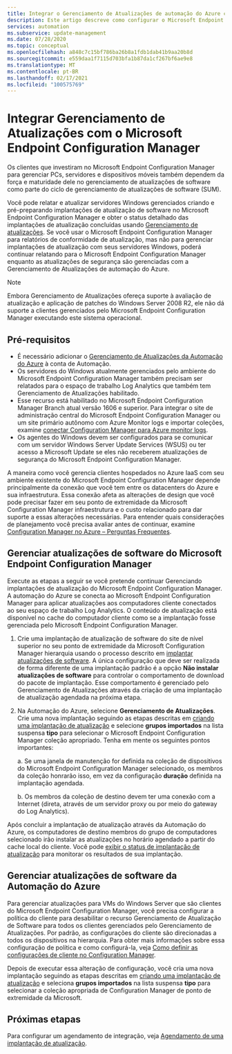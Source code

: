 ```yaml
---
title: Integrar o Gerenciamento de Atualizações de automação do Azure com o Microsoft Endpoint Configuration Manager
description: Este artigo descreve como configurar o Microsoft Endpoint Configuration Manager com Gerenciamento de Atualizações para implantar atualizações de software em clientes do gerenciador.
services: automation
ms.subservice: update-management
ms.date: 07/28/2020
ms.topic: conceptual
ms.openlocfilehash: a848c7c15bf786ba26b8a1fdb1dab41b9aa20b8d
ms.sourcegitcommit: e559daa1f7115d703bfa1b87da1cf267bf6ae9e8
ms.translationtype: MT
ms.contentlocale: pt-BR
ms.lasthandoff: 02/17/2021
ms.locfileid: "100575769"
---
```

# <a name="integrate-update-management-with-microsoft-endpoint-configuration-manager"></a>Integrar Gerenciamento de Atualizações com o Microsoft Endpoint Configuration Manager

Os clientes que investiram no Microsoft Endpoint Configuration Manager para gerenciar PCs, servidores e dispositivos móveis também dependem da força e maturidade dele no gerenciamento de atualizações de software como parte do ciclo de gerenciamento de atualizações de software (SUM).

Você pode relatar e atualizar servidores Windows gerenciados criando e pré-preparando implantações de atualização de software no Microsoft Endpoint Configuration Manager e obter o status detalhado das implantações de atualização concluídas usando [Gerenciamento de atualizações](overview.md). Se você usar o Microsoft Endpoint Configuration Manager para relatórios de conformidade de atualização, mas não para gerenciar implantações de atualização com seus servidores Windows, poderá continuar relatando para o Microsoft Endpoint Configuration Manager enquanto as atualizações de segurança são gerenciadas com a Gerenciamento de Atualizações de automação do Azure.

>[!NOTE]
>Embora Gerenciamento de Atualizações ofereça suporte à avaliação de atualização e aplicação de patches do Windows Server 2008 R2, ele não dá suporte a clientes gerenciados pelo Microsoft Endpoint Configuration Manager executando este sistema operacional.

## <a name="prerequisites"></a>Pré-requisitos

* É necessário adicionar o [Gerenciamento de Atualizações da Automação do Azure](overview.md) à conta de Automação.
* Os servidores do Windows atualmente gerenciados pelo ambiente do Microsoft Endpoint Configuration Manager também precisam ser relatados para o espaço de trabalho Log Analytics que também tem Gerenciamento de Atualizações habilitado.
* Esse recurso está habilitado no Microsoft Endpoint Configuration Manager Branch atual versão 1606 e superior. Para integrar o site de administração central do Microsoft Endpoint Configuration Manager ou um site primário autônomo com Azure Monitor logs e importar coleções, examine [conectar Configuration Manager para Azure monitor logs](../../azure-monitor/logs/collect-sccm.md).  
* Os agentes do Windows devem ser configurados para se comunicar com um servidor Windows Server Update Services (WSUS) ou ter acesso a Microsoft Update se eles não receberem atualizações de segurança do Microsoft Endpoint Configuration Manager.

A maneira como você gerencia clientes hospedados no Azure IaaS com seu ambiente existente do Microsoft Endpoint Configuration Manager depende principalmente da conexão que você tem entre os datacenters do Azure e sua infraestrutura. Essa conexão afeta as alterações de design que você pode precisar fazer em seu ponto de extremidade da Microsoft Configuration Manager infraestrutura e o custo relacionado para dar suporte a essas alterações necessárias. Para entender quais considerações de planejamento você precisa avaliar antes de continuar, examine [Configuration Manager no Azure – Perguntas Frequentes](/configmgr/core/understand/configuration-manager-on-azure#networking).

## <a name="manage-software-updates-from-microsoft-endpoint-configuration-manager"></a>Gerenciar atualizações de software do Microsoft Endpoint Configuration Manager

Execute as etapas a seguir se você pretende continuar Gerenciando implantações de atualização do Microsoft Endpoint Configuration Manager. A automação do Azure se conecta ao Microsoft Endpoint Configuration Manager para aplicar atualizações aos computadores cliente conectados ao seu espaço de trabalho Log Analytics. O conteúdo de atualização está disponível no cache do computador cliente como se a implantação fosse gerenciada pelo Microsoft Endpoint Configuration Manager.

1. Crie uma implantação de atualização de software do site de nível superior no seu ponto de extremidade da Microsoft Configuration Manager hierarquia usando o processo descrito em [implantar atualizações de software](/configmgr/sum/deploy-use/deploy-software-updates). A única configuração que deve ser realizada de forma diferente de uma implantação padrão é a opção **Não instalar atualizações de software** para controlar o comportamento de download do pacote de implantação. Esse comportamento é gerenciado pelo Gerenciamento de Atualizações através da criação de uma implantação de atualização agendada na próxima etapa.

2. Na Automação do Azure, selecione **Gerenciamento de Atualizações**. Crie uma nova implantação seguindo as etapas descritas em [criando uma implantação de atualização](deploy-updates.md#schedule-an-update-deployment) e selecione **grupos importados** na lista suspensa **tipo** para selecionar o Microsoft Endpoint Configuration Manager coleção apropriado. Tenha em mente os seguintes pontos importantes:

    a. Se uma janela de manutenção for definida na coleção de dispositivos do Microsoft Endpoint Configuration Manager selecionado, os membros da coleção honrarão isso, em vez da configuração **duração** definida na implantação agendada.

    b. Os membros da coleção de destino devem ter uma conexão com a Internet (direta, através de um servidor proxy ou por meio do gateway do Log Analytics).

Após concluir a implantação de atualização através da Automação do Azure, os computadores de destino membros do grupo de computadores selecionado irão instalar as atualizações no horário agendado a partir do cache local do cliente. Você pode [exibir o status de implantação de atualização](deploy-updates.md#check-deployment-status) para monitorar os resultados de sua implantação.

## <a name="manage-software-updates-from-azure-automation"></a>Gerenciar atualizações de software da Automação do Azure

Para gerenciar atualizações para VMs do Windows Server que são clientes do Microsoft Endpoint Configuration Manager, você precisa configurar a política do cliente para desabilitar o recurso Gerenciamento de Atualização de Software para todos os clientes gerenciados pelo Gerenciamento de Atualizações. Por padrão, as configurações do cliente são direcionadas a todos os dispositivos na hierarquia. Para obter mais informações sobre essa configuração de política e como configurá-la, veja [Como definir as configurações de cliente no Configuration Manager](/configmgr/core/clients/deploy/configure-client-settings).

Depois de executar essa alteração de configuração, você cria uma nova implantação seguindo as etapas descritas em [criando uma implantação de atualização](deploy-updates.md#schedule-an-update-deployment) e seleciona **grupos importados** na lista suspensa **tipo** para selecionar a coleção apropriada de Configuration Manager de ponto de extremidade da Microsoft.

## <a name="next-steps"></a>Próximas etapas

Para configurar um agendamento de integração, veja [Agendamento de uma implantação de atualização](deploy-updates.md#schedule-an-update-deployment).
